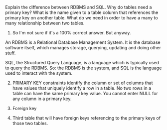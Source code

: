 Explain the difference between RDBMS and SQL.
Why do tables need a primary key?
What is the name given to a table column that references the primary key on another table.
What do we need in order to have a many to many relationship between two tables.

1. So I'm not sure if it's a 100% correct answer. But anyway.

An RDBMS is a Relational Database Management System. It is the database software itself, which manages storage, querying, updating and doing other stuff.

SQL, the Structured Query Language, is a language which is typically used to query the RDBMS. So: the RDBMS is the system, and SQL is the language used to interact with the system.

2. PRIMARY KEY constraints identify the column or set of columns that have values that uniquely identify a row in a table. No two rows in a table can have the same primary key value. You cannot enter NULL for any column in a primary key.

3. Foreign key

4. Third table that will have foreign keys referencing to the primary keys of those two tables. 